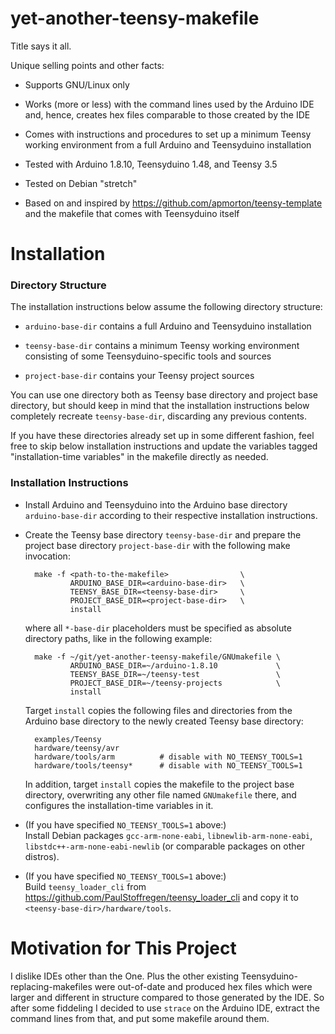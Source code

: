 # yet-another-teensy-makefile

Title says it all.

Unique selling points and other facts:

- Supports GNU/Linux only

- Works (more or less) with the command lines used by the Arduino
  IDE and, hence, creates hex files comparable to those created
  by the IDE

- Comes with instructions and procedures to set up a minimum
  Teensy working environment from a full Arduino and Teensyduino
  installation

- Tested with Arduino 1.8.10, Teensyduino 1.48, and Teensy 3.5

- Tested on Debian "stretch"

- Based on and inspired by
  https://github.com/apmorton/teensy-template and the makefile
  that comes with Teensyduino itself

# Installation

### Directory Structure

The installation instructions below assume the following
directory structure:

- `arduino-base-dir` contains a full Arduino and Teensyduino
  installation
  
- `teensy-base-dir` contains a minimum Teensy working environment
  consisting of some Teensyduino-specific tools and sources

- `project-base-dir` contains your Teensy project sources

You can use one directory both as Teensy base directory and
project base directory, but should keep in mind that the
installation instructions below completely recreate
`teensy-base-dir`, discarding any previous contents.

If you have these directories already set up in some different
fashion, feel free to skip below installation instructions and
update the variables tagged "installation-time variables" in the
makefile directly as needed.

### Installation Instructions

- Install Arduino and Teensyduino into the Arduino base directory
  `arduino-base-dir` according to their respective installation
  instructions.

- Create the Teensy base directory `teensy-base-dir` and prepare
  the project base directory `project-base-dir` with the
  following make invocation:
  
  ```
    make -f <path-to-the-makefile>                \
            ARDUINO_BASE_DIR=<arduino-base-dir>   \
            TEENSY_BASE_DIR=<teensy-base-dir>     \
            PROJECT_BASE_DIR=<project-base-dir>   \
            install
  ```

  where all `*-base-dir` placeholders must be specified as
  absolute directory paths, like in the following example:
  
  ```
    make -f ~/git/yet-another-teensy-makefile/GNUmakefile \
            ARDUINO_BASE_DIR=~/arduino-1.8.10             \
            TEENSY_BASE_DIR=~/teensy-test                 \
            PROJECT_BASE_DIR=~/teensy-projects            \
            install
  ```

  Target `install` copies the following files and directories
  from the Arduino base directory to the newly created Teensy
  base directory:
  
  ```
    examples/Teensy
    hardware/teensy/avr
    hardware/tools/arm          # disable with NO_TEENSY_TOOLS=1
    hardware/tools/teensy*      # disable with NO_TEENSY_TOOLS=1
  ```

  In addition, target `install` copies the makefile to the
  project base directory, overwriting any other file named
  `GNUmakefile` there, and configures the installation-time
  variables in it.

- (If you have specified `NO_TEENSY_TOOLS=1` above:)  
  Install Debian packages `gcc-arm-none-eabi`,
  `libnewlib-arm-none-eabi`, `libstdc++-arm-none-eabi-newlib` (or
  comparable packages on other distros).

- (If you have specified `NO_TEENSY_TOOLS=1` above:)  
  Build `teensy_loader_cli` from
  https://github.com/PaulStoffregen/teensy_loader_cli and copy it
  to `<teensy-base-dir>/hardware/tools`.

# Motivation for This Project

I dislike IDEs other than the One.  Plus the other existing
Teensyduino-replacing-makefiles were out-of-date and produced hex
files which were larger and different in structure compared to
those generated by the IDE.  So after some fiddeling I decided to
use `strace` on the Arduino IDE, extract the command lines from
that, and put some makefile around them.
